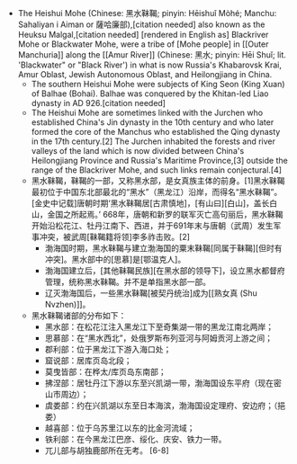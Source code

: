 - The Heishui Mohe (Chinese: 黑水靺鞨; pinyin: Hēishuǐ Mòhé; Manchu: Sahaliyan i Aiman or 薩哈廉部),[citation needed] also known as the Heuksu Malgal,[citation needed] [rendered in English as] Blackriver Mohe or Blackwater Mohe, were a tribe of [Mohe people] in [[Outer Manchuria]] along the [[Amur River]] (Chinese: 黑水; pinyin: Hēi Shuǐ; lit. 'Blackwater" or "Black River') in what is now Russia's Khabarovsk Krai, Amur Oblast, Jewish Autonomous Oblast, and Heilongjiang in China.
    - The southern Heishui Mohe were subjects of King Seon (King Xuan) of Balhae (Bohai). Balhae was conquered by the Khitan-led Liao dynasty in AD 926.[citation needed]
    - The Heishui Mohe are sometimes linked with the Jurchen who established China's Jin dynasty in the 10th century and who later formed the core of the Manchus who established the Qing dynasty in the 17th century.[2] The Jurchen inhabited the forests and river valleys of the land which is now divided between China's Heilongjiang Province and Russia's Maritime Province,[3] outside the range of the Blackriver Mohe, and such links remain conjectural.[4]
    - 黑水靺鞨，靺鞨的一部，又称黑水部，是女真族主体的前身。[1]黑水靺鞨最初位于中国东北部最北的“黑水”（黑龙江）沿岸，而得名“黑水靺鞨”。[金史中记载]唐朝时期‘黑水靺鞨居[古肃慎地]，[有山曰][白山]，盖长白山，金国之所起焉。’ 668年，唐朝和新罗的联军灭亡高句丽后，黑水靺鞨开始沿松花江、牡丹江南下、西进，并于691年末与唐朝（武周）发生军事冲突，被武周[靺鞨籍将领]李多祚击败。[2]
        - 渤海国时期，黑水靺鞨与建立渤海国的粟末靺鞨[同属于靺鞨][但时有冲突]。黑水部中的[思慕]是[鄂温克人]。
        - 渤海国建立后，[其他靺鞨民族][在黑水部的领导下]，设立黑水都督府管理，统称黑水靺鞨。并不是单指黑水部一部。
        - 辽灭渤海国后，一些黑水靺鞨[被契丹统治]成为[[熟女真 (Shu Nvzhen)]]。
    - 黑水靺鞨诸部的分布如下：
        - 黑水部：在松花江注入黑龙江下至奇集湖一带的黑龙江南北两岸；
        - 思慕部：在“黑水西北”，处俄罗斯布列亚河与阿姆贡河上游之间；
        - 郡利部：位于黑龙江下游入海口处；
        - 窟说部：居库页岛北段；
        - 莫曳皆部：在桦太/库页岛东南部；
        - 拂涅部：居牡丹江下游以东至兴凯湖一带，渤海国设东平府（现在密山市周边）；
        - 虞娄部：约在兴凯湖以东至日本海滨，渤海国设定理府、安边府；（挹娄）
        - 越喜部：位于乌苏里江以东的比金河流域；
        - 铁利部：在今黑龙江巴彦、绥化、庆安、铁力一带。
        - 兀儿部与胡独鹿部所在无考。 [6-8] 
